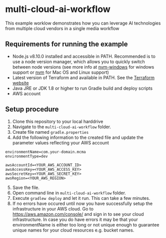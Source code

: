 # multi-cloud-ai-workflow

This example worklow demonstrates how you can leverage AI technologies from multiple cloud vendors in a single media workflow


## Requirements for running the example
* Node.js v8.10.0 installed and accessible in PATH. Recommended is to use a node version manager, which allows you to quickly switch between node versions (see more info at [nvm-windows](https://github.com/coreybutler/nvm-windows) for windows support or [nvm](https://github.com/creationix/nvm) for Mac OS and Linux support)
* Latest version of Terraform and available in PATH. See the [Terraform website](https://www.terraform.io/)
* Java JRE or JDK 1.8 or higher to run Gradle build and deploy scripts
* AWS account

## Setup procedure
1. Clone this repository to your local harddrive
2. Navigate to the `multi-cloud-ai-workflow` folder.
3. Create file named `gradle.properties`
4. Add the following information to the created file and update the parameter values reflecting your AWS account 
```
environmentName=com.your-domain.mcma
environmentType=dev

awsAccountId=<YOUR_AWS_ACCOUNT_ID>
awsAccessKey=<YOUR_AWS_ACCESS_KEY>
awsSecretKey=<YOUR_AWS_SECRET_KEY>
awsRegion=<YOUR_AWS_REGION>
```

5. Save the file.
6. Open command line in `multi-cloud-ai-workflow` folder.
7. Execute `gradlew deploy` and let it run. This can take a few minutes.
8. If no errors have occured until now you have successfully setup the infrastructure in your AWS cloud. Go to https://aws.amazon.com/console/ and sign in to see your cloud infrastructure. In case you do have errors it may be that your environmentName is either too long or not unique enough to guarantee unique names for your cloud resources e.g. bucket names.
